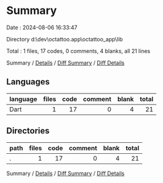 # Summary

Date : 2024-08-06 16:33:47

Directory d:\\dev\\octattoo.app\\octattoo_app\\lib

Total : 1 files,  17 codes, 0 comments, 4 blanks, all 21 lines

Summary / [Details](details.md) / [Diff Summary](diff.md) / [Diff Details](diff-details.md)

## Languages
| language | files | code | comment | blank | total |
| :--- | ---: | ---: | ---: | ---: | ---: |
| Dart | 1 | 17 | 0 | 4 | 21 |

## Directories
| path | files | code | comment | blank | total |
| :--- | ---: | ---: | ---: | ---: | ---: |
| . | 1 | 17 | 0 | 4 | 21 |

Summary / [Details](details.md) / [Diff Summary](diff.md) / [Diff Details](diff-details.md)